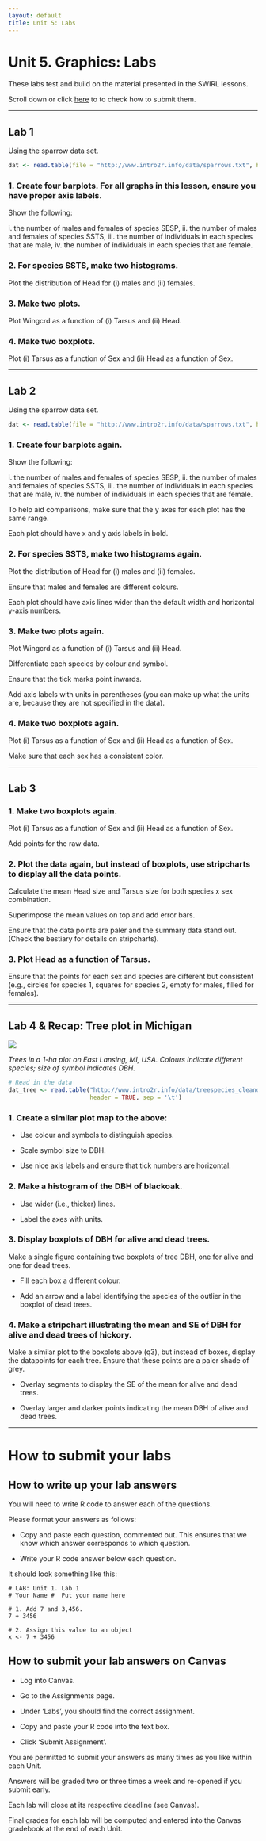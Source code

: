 ```yaml
---
layout: default
title: Unit 5: Labs
---
```



# Unit 5. Graphics: Labs

These labs test and build on the material presented in the SWIRL lessons.

Scroll down or click [here](../unit5/labs.html#how-to-submit-your-labs) to to check how to submit them.


 - - -
 
## Lab 1

Using the sparrow data set.

```r
dat <- read.table(file = "http://www.intro2r.info/data/sparrows.txt", header = TRUE)
```

### 1. Create four barplots. For all graphs in this lesson, ensure you have proper axis labels. 

Show the following: 

i. the number of males and females of species SESP,
ii. the number of males and females of species SSTS,
iii. the number of individuals in each species that are male,
iv. the number of individuals in each species that are female.


### 2. For species SSTS, make two histograms.

Plot the distribution of Head for (i) males and (ii) females.


### 3. Make two plots.

Plot Wingcrd as a function of (i) Tarsus and (ii) Head.


### 4. Make two boxplots.

Plot (i) Tarsus as a function of Sex and (ii) Head as a function of Sex. 


 - - -
 
## Lab 2
 
Using the sparrow data set.

```r
dat <- read.table(file = "http://www.intro2r.info/data/sparrows.txt", header = TRUE)
```


### 1. Create four barplots again.


Show the following: 

i. the number of males and females of species SESP,
ii. the number of males and females of species SSTS,
iii. the number of individuals in each species that are male,
iv. the number of individuals in each species that are female.

To help aid comparisons, make sure that the y axes for each plot has the same range.

Each plot should have x and y axis labels in bold.


### 2. For species SSTS, make two histograms again.

Plot the distribution of Head for (i) males and (ii) females.

Ensure that males and females are different colours.

Each plot should have axis lines wider than the default width and horizontal y-axis numbers.


### 3. Make two plots again.

Plot Wingcrd as a function of (i) Tarsus and (ii) Head.

Differentiate each species by colour and symbol.

Ensure that the tick marks point inwards.

Add axis labels with units in parentheses (you can make up what the units are, because they are not specified in the data).


### 4. Make two boxplots again.

Plot (i) Tarsus as a function of Sex and (ii) Head as a function of Sex. 
 
Make sure that each sex has a consistent color.



- - -

## Lab 3

### 1. Make two boxplots again.

Plot (i) Tarsus as a function of Sex and (ii) Head as a function of Sex. 
 
Add points for the raw data.


### 2. Plot the data again, but instead of boxplots, use stripcharts to display all the data points. 

Calculate the mean Head size and Tarsus size for both species x sex combination.
 
Superimpose the mean values on top and add error bars. 
 
Ensure that the data points are paler and the summary data stand out. (Check the bestiary for details on stripcharts).


### 3. Plot Head as a function of Tarsus.

Ensure that the points for each sex and species are different but consistent (e.g., circles for species 1, squares for species 2, empty for males, filled for females). 


- - -


## Lab 4 & Recap: Tree plot in Michigan 

![](../unit5/img/treeplot.png)

*Trees in a 1-ha plot on East Lansing, MI, USA. Colours indicate different species; size of symbol indicates DBH.*

```r
# Read in the data
dat_tree <- read.table("http://www.intro2r.info/data/treespecies_cleandata.txt", 
                       header = TRUE, sep = '\t')
```


### 1. Create a similar plot map to the above:

- Use colour and symbols to distinguish species.
 
- Scale symbol size to DBH.

- Use nice axis labels and ensure that tick numbers are horizontal.


### 2. Make a histogram of the DBH of blackoak.

 - Use wider (i.e., thicker) lines.
 
 - Label the axes with units.
 

### 3. Display boxplots of DBH for alive and dead trees.

Make a single figure containing two boxplots of tree DBH, one for alive and one for dead trees.

 - Fill each box a different colour.

 - Add an arrow and a label identifying the species of the outlier in the boxplot of dead trees.


### 4. Make a stripchart illustrating the mean and SE of DBH for alive and dead trees of hickory.

Make a similar plot to the boxplots above (q3), but instead of boxes, display the datapoints for each tree. Ensure that these points are a paler shade of grey.

 - Overlay segments to display the SE of the mean for alive and dead trees.

 - Overlay larger and darker points indicating the mean DBH of alive and dead trees.




- - -
 
# How to submit your labs

## How to write up your lab answers

You will need to write R code to answer each of the questions.

Please format your answers as follows:

 - Copy and paste each question, commented out. This ensures that we know which answer corresponds to which question.

  - Write your R code answer below each question.

It should look something like this:

```
# LAB: Unit 1. Lab 1
# Your Name #  Put your name here

# 1. Add 7 and 3,456.
7 + 3456

# 2. Assign this value to an object
x <- 7 + 3456
```

## How to submit your lab answers on Canvas

 - Log into Canvas.

 - Go to the Assignments page.

 - Under ‘Labs’, you should find the correct assignment.

 - Copy and paste your R code into the text box.

 - Click ‘Submit Assignment’.

You are permitted to submit your answers as many times as you like within each Unit.

Answers will be graded two or three times a week and re-opened if you submit early.

Each lab will close at its respective deadline (see Canvas).

Final grades for each lab will be computed and entered into the Canvas gradebook at the end of each Unit.



